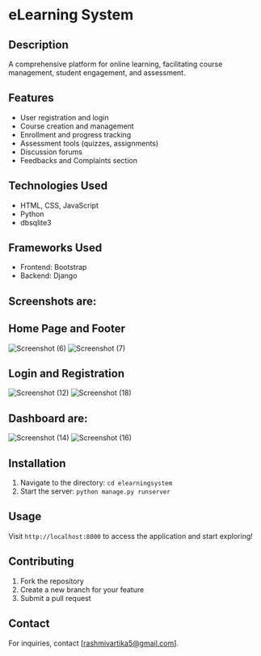 # eLearning System

## Description
A comprehensive platform for online learning, facilitating course management, student engagement, and assessment.

## Features
- User registration and login
- Course creation and management
- Enrollment and progress tracking
- Assessment tools (quizzes, assignments)
- Discussion forums
- Feedbacks and Complaints section 

## Technologies Used
- HTML, CSS, JavaScript
- Python
- dbsqlite3

## Frameworks Used
- Frontend: Bootstrap
- Backend: Django

## Screenshots are:
## Home Page and Footer
![Screenshot (6)](https://github.com/user-attachments/assets/92afe6eb-d397-4b3c-b34e-f518201e55cc)
![Screenshot (7)](https://github.com/user-attachments/assets/b80fb2ff-30c2-41a6-b1a9-f086eef9b08b)
## Login and Registration
![Screenshot (12)](https://github.com/user-attachments/assets/cc403847-94e0-4476-a11b-1149e7a31dac)
![Screenshot (18)](https://github.com/user-attachments/assets/4dd83410-fa2a-4eb8-b70e-8a6005da2a89)
## Dashboard are:
![Screenshot (14)](https://github.com/user-attachments/assets/3397308d-5d71-4360-9bc3-9af31ef9cc15)
![Screenshot (16)](https://github.com/user-attachments/assets/fdd0124f-27bd-4555-a7bb-fb87c0242b78)

## Installation
1. Navigate to the directory: `cd elearningsystem`
2. Start the server: `python manage.py runserver`

## Usage
Visit `http://localhost:8000` to access the application and start exploring!

## Contributing
1. Fork the repository
2. Create a new branch for your feature
3. Submit a pull request

## Contact
For inquiries, contact [rashmivartika5@gmail.com].
